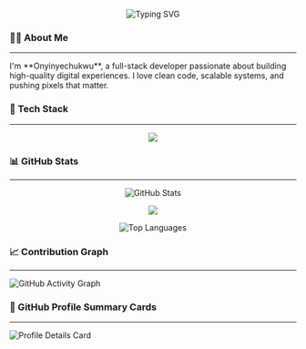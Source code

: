 <!-- Typing SVG Header -->
<p align="center">
  <img src="https://readme-typing-svg.herokuapp.com?font=Fira+Code&weight=500&size=25&duration=3000&pause=1000&color=57A0FF&center=true&vCenter=true&width=500&lines=Hello!+I'm+Onyinyechukwu;Software+Engineer;TypeScript+%26+JavaScript+Expert;Full-Stack+Developer" alt="Typing SVG" />
</p>


### 👨‍💻 About Me
---
<p align="left">I'm **Onyinyechukwu**, a full-stack developer passionate about building high-quality digital experiences. I love clean code, scalable systems, and pushing pixels that matter.</p>

### 🚀 Tech Stack
---
<p align="center"> <img src="https://skillicons.dev/icons?i=ts,js,react,nextjs,nodejs,express,mongodb,postgres,java,spring,tailwind,git" /> </p>


### 📊 GitHub Stats
---
<p align="center"> <img src="https://github-readme-stats.vercel.app/api?username=Yinye013&show_icons=true&theme=tokyonight&hide_border=true" alt="GitHub Stats" /> </p> <p align="center"> <img src="https://github-readme-streak-stats.herokuapp.com?user=Yinye013&theme=tokyonight&hide_border=true" /> </p> <p align="center"> <img src="https://github-readme-stats.vercel.app/api/top-langs/?username=Yinye013&layout=compact&theme=tokyonight&hide_border=true" alt="Top Languages" /> </p>


### 📈 Contribution Graph
---
<p align="left">
  <img src="https://github-readme-activity-graph.vercel.app/graph?username=Yinye013&theme=github-compact&hide_border=true" alt="GitHub Activity Graph" />
</p>


### 🧩 GitHub Profile Summary Cards
---
<p align="left">
  <img src="https://github-profile-summary-cards.vercel.app/api/cards/profile-details?username=Yinye013&theme=tokyonight" alt="Profile Details Card" />
</p>


 <!--START_SECTION:waka-->



<!--END_SECTION:waka-->

